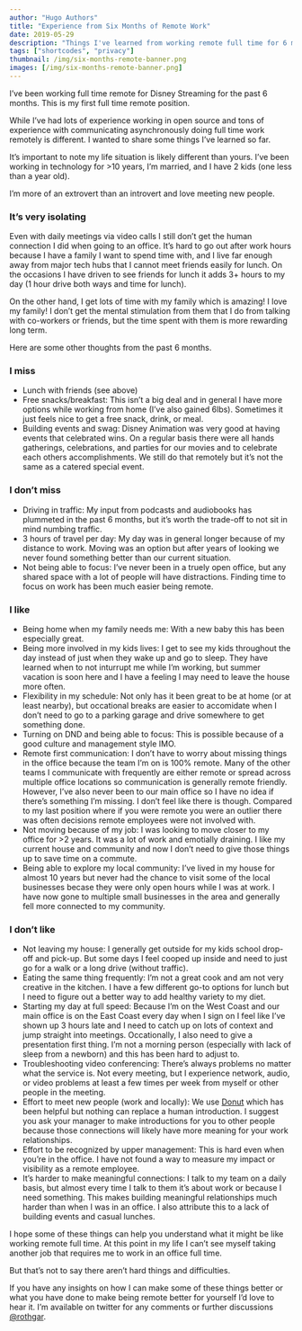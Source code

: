 ```yaml
---
author: "Hugo Authors"
title: "Experience from Six Months of Remote Work"
date: 2019-05-29
description: "Things I've learned from working remote full time for 6 months"
tags: ["shortcodes", "privacy"]
thumbnail: /img/six-months-remote-banner.png 
images: [/img/six-months-remote-banner.png]
---
```


I’ve been working full time remote for Disney Streaming for the past 6 months. This is my first full time remote position.

While I’ve had lots of experience working in open source and tons of experience with communicating asynchronously doing full time work remotely is different. I wanted to share some things I’ve learned so far.

It’s important to note my life situation is likely different than yours. I’ve been working in technology for >10 years, I’m married, and I have 2 kids (one less than a year old).

I’m more of an extrovert than an introvert and love meeting new people.

### It’s very isolating

Even with daily meetings via video calls I still don’t get the human connection I did when going to an office. It’s hard to go out after work hours because I have a family I want to spend time with, and I live far enough away from major tech hubs that I cannot meet friends easily for lunch. On the occasions I have driven to see friends for lunch it adds 3+ hours to my day (1 hour drive both ways and time for lunch).

On the other hand, I get lots of time with my family which is amazing! I love my family! I don’t get the mental stimulation from them that I do from talking with co-workers or friends, but the time spent with them is more rewarding long term.

Here are some other thoughts from the past 6 months.

### I miss

- Lunch with friends (see above)
- Free snacks/breakfast: This isn’t a big deal and in general I have more options while working from home (I’ve also gained 6lbs). Sometimes it just feels nice to get a free snack, drink, or meal.
- Building events and swag: Disney Animation was very good at having events that celebrated wins. On a regular basis there were all hands gatherings, celebrations, and parties for our movies and to celebrate each others accomplishments. We still do that remotely but it’s not the same as a catered special event.

### I don’t miss

- Driving in traffic: My input from podcasts and audiobooks has plummeted in the past 6 months, but it’s worth the trade-off to not sit in mind numbing traffic.
- 3 hours of travel per day: My day was in general longer because of my distance to work. Moving was an option but after years of looking we never found something better than our current situation.
- Not being able to focus: I’ve never been in a truely open office, but any shared space with a lot of people will have distractions. Finding time to focus on work has been much easier being remote.

### I like

- Being home when my family needs me: With a new baby this has been especially great.
- Being more involved in my kids lives: I get to see my kids throughout the day instead of just when they wake up and go to sleep. They have learned when to not inturrupt me while I’m working, but summer vacation is soon here and I have a feeling I may need to leave the house more often.
- Flexibility in my schedule: Not only has it been great to be at home (or at least nearby), but occational breaks are easier to accomidate when I don’t need to go to a parking garage and drive somewhere to get something done.
- Turning on DND and being able to focus: This is possible because of a good culture and management style IMO.
- Remote first communication: I don’t have to worry about missing things in the office because the team I’m on is 100% remote. Many of the other teams I communicate with frequently are either remote or spread across multiple office locations so communication is generally remote friendly. However, I’ve also never been to our main office so I have no idea if there’s something I’m missing. I don’t feel like there is though. Compared to my last position where if you were remote you were an outlier there was often decisions remote employees were not involved with.
- Not moving because of my job: I was looking to move closer to my office for >2 years. It was a lot of work and emotially draining. I like my current house and community and now I don’t need to give those things up to save time on a commute.
- Being able to explore my local community: I’ve lived in my house for almost 10 years but never had the chance to visit some of the local businesses becase they were only open hours while I was at work. I have now gone to multiple small businesses in the area and generally fell more connected to my community.

### I don’t like

- Not leaving my house: I generally get outside for my kids school drop-off and pick-up. But some days I feel cooped up inside and need to just go for a walk or a long drive (without traffic).
- Eating the same thing frequently: I’m not a great cook and am not very creative in the kitchen. I have a few different go-to options for lunch but I need to figure out a better way to add healthy variety to my diet.
- Starting my day at full speed: Because I’m on the West Coast and our main office is on the East Coast every day when I sign on I feel like I’ve shown up 3 hours late and I need to catch up on lots of context and jump straight into meetings. Occationally, I also need to give a presentation first thing. I’m not a morning person (especially with lack of sleep from a newborn) and this has been hard to adjust to.
- Troubleshooting video conferencing: There’s always problems no matter what the service is. Not every meeting, but I experience network, audio, or video problems at least a few times per week from myself or other people in the meeting.
- Effort to meet new people (work and locally): We use [Donut](https://www.donut.com/) which has been helpful but nothing can replace a human introduction. I suggest you ask your manager to make introductions for you to other people because those connections will likely have more meaning for your work relationships.
- Effort to be recognized by upper management: This is hard even when you’re in the office. I have not found a way to measure my impact or visibility as a remote employee.
- It’s harder to make meaningful connections: I talk to my team on a daily basis, but almost every time I talk to them it’s about work or because I need something. This makes building meaningful relationships much harder than when I was in an office. I also attribute this to a lack of building events and casual lunches.

I hope some of these things can help you understand what it might be like working remote full time. At this point in my life I can’t see myself taking another job that requires me to work in an office full time.

But that’s not to say there aren’t hard things and difficulties.

If you have any insights on how I can make some of these things better or what you have done to make being remote better for yourself I’d love to hear it. I’m available on twitter for any comments or further discussions [@rothgar](https://twitter.com/rothgar).
